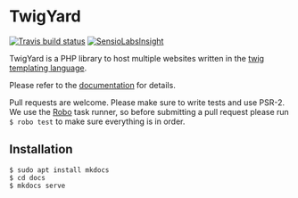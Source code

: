# TwigYard

[![Travis build status](https://travis-ci.org/twigyard/twigyard.png?branch=master)](https://travis-ci.org/twigyard/twigyard)
[![SensioLabsInsight](https://insight.sensiolabs.com/projects/f98bf51e-5a4b-413d-8151-1f70dc9cc56e/mini.png)](https://insight.sensiolabs.com/projects/f98bf51e-5a4b-413d-8151-1f70dc9cc56e)

TwigYard is a PHP library to host multiple websites written in the [twig templating language](http://twig.sensiolabs.org).

Please refer to the [documentation](http://docs.twigyard.com) for details.

Pull requests are welcome. Please make sure to write tests and use PSR-2. We use the [Robo](http://robo.li/) task runner, so before submitting a pull request please run `$ robo test` to make sure everything is in order. 

## Installation
``` 
$ sudo apt install mkdocs
$ cd docs
$ mkdocs serve

```
